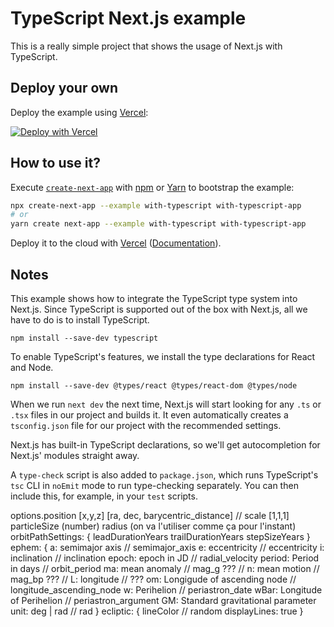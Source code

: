 # TypeScript Next.js example

This is a really simple project that shows the usage of Next.js with TypeScript.

## Deploy your own

Deploy the example using [Vercel](https://vercel.com?utm_source=github&utm_medium=readme&utm_campaign=next-example):

[![Deploy with Vercel](https://vercel.com/button)](https://vercel.com/new/git/external?repository-url=https://github.com/vercel/next.js/tree/canary/examples/with-typescript&project-name=with-typescript&repository-name=with-typescript)

## How to use it?

Execute [`create-next-app`](https://github.com/vercel/next.js/tree/canary/packages/create-next-app) with [npm](https://docs.npmjs.com/cli/init) or [Yarn](https://yarnpkg.com/lang/en/docs/cli/create/) to bootstrap the example:

```bash
npx create-next-app --example with-typescript with-typescript-app
# or
yarn create next-app --example with-typescript with-typescript-app
```

Deploy it to the cloud with [Vercel](https://vercel.com/new?utm_source=github&utm_medium=readme&utm_campaign=next-example) ([Documentation](https://nextjs.org/docs/deployment)).

## Notes

This example shows how to integrate the TypeScript type system into Next.js. Since TypeScript is supported out of the box with Next.js, all we have to do is to install TypeScript.

```
npm install --save-dev typescript
```

To enable TypeScript's features, we install the type declarations for React and Node.

```
npm install --save-dev @types/react @types/react-dom @types/node
```

When we run `next dev` the next time, Next.js will start looking for any `.ts` or `.tsx` files in our project and builds it. It even automatically creates a `tsconfig.json` file for our project with the recommended settings.

Next.js has built-in TypeScript declarations, so we'll get autocompletion for Next.js' modules straight away.

A `type-check` script is also added to `package.json`, which runs TypeScript's `tsc` CLI in `noEmit` mode to run type-checking separately. You can then include this, for example, in your `test` scripts.



options.position	[x,y,z] [ra, dec, barycentric_distance]
// scale [1,1,1]
particleSize (number) radius (on va l'utiliser comme ça pour l'instant)
orbitPathSettings: {
    leadDurationYears
    trailDurationYears
    stepSizeYears
}
ephem: {
  a: semimajor axis // semimajor_axis
  e: eccentricity // eccentricity
  i: inclination // inclination
  epoch: epoch in JD // radial_velocity
  period: Period in days // orbit_period
  ma: mean anomaly // mag_g ???
  // n: mean motion // mag_bp ???
  // L: longitude // ???
  om: Longigude of ascending node // longitude_ascending_node
  w: Perihelion // periastron_date
  wBar: Longitude of Perihelion // periastron_argument
  GM: Standard gravitational parameter
  unit: deg | rad // rad
}
ecliptic: {
  lineColor // random
  displayLines: true
}